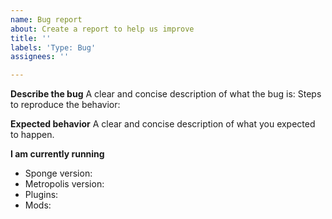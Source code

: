 ```yaml
---
name: Bug report
about: Create a report to help us improve
title: ''
labels: 'Type: Bug'
assignees: ''

---
```


**Describe the bug**
A clear and concise description of what the bug is:
Steps to reproduce the behavior:

**Expected behavior**
A clear and concise description of what you expected to happen.

**I am currently running**
- Sponge version: 
- Metropolis version: 
- Plugins:
- Mods:
